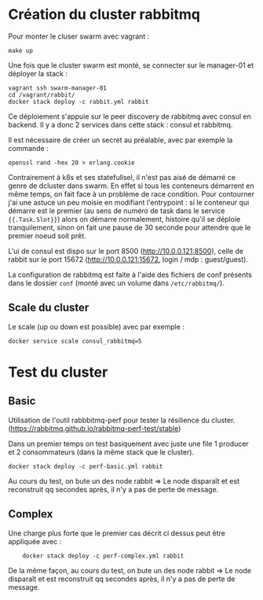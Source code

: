 # Création du cluster rabbitmq

Pour monter le cluser swarm avec vagrant :

    make up

Une fois que le cluster swarm est monté, se connecter sur le manager-01 et
déployer la stack :

    vagrant ssh swarm-manager-01
    cd /vagrant/rabbit/
    docker stack deploy -c rabbit.yml rabbit

Ce déploiement s'appuie sur le peer discovery de rabbitmq avec consul en
backend. Il y a donc 2 services dans cette stack : consul et rabbitmq.

Il est nécessaire de créer un secret au préalable, avec par exemple la
commande :

    openssl rand -hex 20 > erlang.cookie

Contrairement à k8s et ses statefullsel, il n'est pas aisé de démarré ce genre
de dcluster dans swarm. En effet si tous les conteneurs démarrent en même temps,
on fait face à un problème de race condition. Pour contourner j'ai une astuce un
peu moisie en modifiant l'entrypoint : si le conteneur qui démarre est le
premier (au sens de numéro de task dans le service `{{.Task.Slot}}`) alors on
démarre normalement, histoire qu'il se déploie tranquilement, sinon on fait une
pause de 30 seconde pour attendre que le premier noeud soit prêt.

L'ui de consul est dispo sur le port 8500 (http://10.0.0.121:8500), celle de
rabbit sur le port 15672 (http://10.0.0.121:15672, login / mdp : guest/guest).

La configuration de rabbitmq est faite à l'aide des fichiers de conf présents
dans le dossier `conf` (monté avec un volume dans `/etc/rabbitmq/`).

## Scale du cluster

Le scale (up ou down est possible) avec par exemple :

    docker service scale consul_rabbitmq=5

# Test du cluster

## Basic

Utilisation de l'outil rabbbitmq-perf pour tester la résilience du cluster.
(https://rabbitmq.github.io/rabbitmq-perf-test/stable)

Dans un premier temps on test basiquement avec juste une file 1 producer et 2
consommateurs (dans la même stack que le cluster).

    docker stack deploy -c perf-basic.yml rabbit

Au cours du test, on bute un des node rabbit => Le node disparaît et est
reconstruit qq secondes après, il n'y a pas de perte de message.


## Complex

Une charge plus forte que le premier cas décrit ci dessus peut être appliquée
avec :

        docker stack deploy -c perf-complex.yml rabbit

De la même façon, au cours du test, on bute un des node rabbit => Le node
disparaît et est reconstruit qq secondes après, il n'y a pas de perte de
message.
